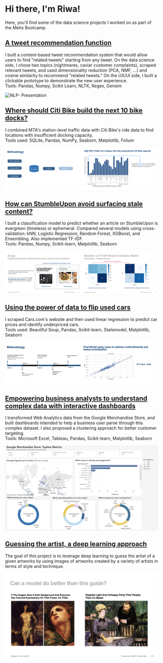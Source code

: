 # Hi there, I'm Riwa!

Here, you'll find some of the data science projects I worked on as part of the Metis Bootcamp. 

## [A tweet recommendation function](https://github.com/riwasabri/A-completely-new-way-of-discovering-interesting-tweets-/)
I built a content-based tweet recommendation system that would allow users to find "related tweets" starting from any tweet. On the data science side, 
I chose two topics (nightmares, caviar customer complaints), scraped relevant tweets, and used dimensionality reduction (PCA, NMF, ...) and cosine similarity to recommend "related tweets." On the UX/UI side, I built a clickable prototype to demonstrate the new user experience. </br>
Tools: Pandas, Numpy, Scikit Learn, NLTK, Regex, Gensim

![NLP- Presentation ](https://user-images.githubusercontent.com/31965719/200125869-55c9a877-da62-4bb0-9bfd-3f76bb3c558f.gif)


## [Where should Citi Bike build the next 10 bike docks?](https://github.com/riwasabri/Where-should-Citi-Bike-build-the-next-10-bike-docks-)
I combined MTA's station-level traffic data with Citi Bike's ride data to find locations with insufficient docking capacity.<br />
Tools used: SQLite, Pandas, NumPy, Seaborn, Matplotlib, Folium

<img class="image-align-left" src="EDA_1.jpeg" style="width:50%"/><img class="image-align-left" src="EDA_Image_2.jpeg" style="width:50%"/>


## [How can StumbleUpon avoid surfacing stale content?](https://github.com/riwasabri/How-can-StumbleUpon-avoid-surfacing-stale-content-)
I built a classification model to predict whether an article on StumbleUpon is evergreen (timeless) or ephemeral. Compared several models using cross-validation: kNN, Logistic Regression, Random Forest, XGBoost, and Ensembling. Also implemented TF-IDF.</br>
Tools: Pandas, Numpy, Scikit-learn, Matplotlib, Seaborn

<img class="image-align-left" src="Classification_1.jpeg" style="width:50%"/><img class="image-align-left" src="Classification2.jpeg" style="width:50%"/>


## [Using the power of data to flip used cars](https://github.com/riwasabri/Using-the-power-of-data-to-flip-used-cars)
I scraped Cars.com's website and then used linear regression to predict car prices and identify underpriced cars.<br />
Tools used: Beautiful Soup, Pandas, Scikit-learn, Statsmodel, Matplotlib, Seaborn

<img class="image-align-left" src="Regression1.jpeg" style="width:50%"/><img class="image-align-left" src="Regression2.jpeg" style="width:50%"/>


## [Empowering business analysts to understand complex data with interactive dashboards](https://github.com/riwasabri/Empowering-business-analysts-to-understand-complex-data-with-interactive-dashboards)
I transformed Web Analytics data from the Google Merchandise Store, and built dashboards intended to help a business user parse through this complex dataset. I also proposed a clustering approach for better customer targeting.<br />
Tools: Microsoft Excel, Tableau, Pandas, Scikit-learn, Matplotlib, Seaborn

<img class="image-align-left" src="Dash2.png" style="width:100%"/>

## [Guessing the artist, a deep learning approach](https://github.com/riwasabri/DeepLearning)

The goal of this project is to leverage deep learning to guess the artist of a given artworks by
using images of artworks created by a variety of artists in terms of style and technique.

![picture alt](https://github.com/riwasabri/DeepLearning/blob/master/deeplearning.001.jpeg)
